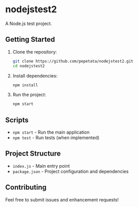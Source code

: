 # nodejstest2

A Node.js test project.

## Getting Started

1. Clone the repository:
   ```bash
   git clone https://github.com/pepetata/nodejstest2.git
   cd nodejstest2
   ```

2. Install dependencies:
   ```bash
   npm install
   ```

3. Run the project:
   ```bash
   npm start
   ```

## Scripts

- `npm start` - Run the main application
- `npm test` - Run tests (when implemented)

## Project Structure

- `index.js` - Main entry point
- `package.json` - Project configuration and dependencies

## Contributing

Feel free to submit issues and enhancement requests!
